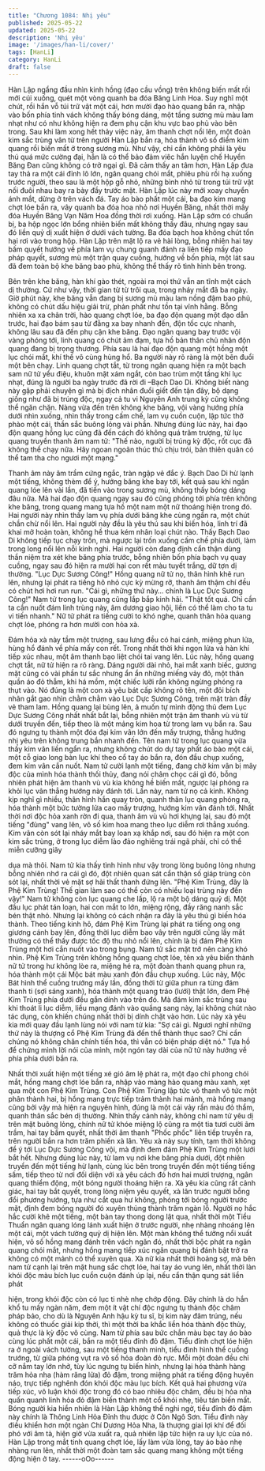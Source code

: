 ```yaml
---
title: "Chương 1084: Nhị yêu"
published: 2025-05-22
updated: 2025-05-22
description: 'Nhị yêu'
image: '/images/han-li/cover/'
tags: [HanLi]
category: HanLi
draft: false
---
```


Hàn Lập ngẩng đầu nhìn kinh hồng (đạo cầu vồng) trên không
biến mất rồi mới cúi xuống, quét một vòng quanh ba đóa Băng
Linh Hoa. Suy nghĩ một chút, rồi hắn vỗ túi trữ vật một cái, hơn
mười đạo hào quang bắn ra, nhập vào bốn phía tinh vách không
thấy bóng dáng, một tầng sương mù màu lam nhạt như có như
không hiện ra đem phụ cận khu vực bao phủ vào bên trong.
Sau khi làm xong hết thảy việc này, âm thanh chợt nổi lên, một
đoàn kim sắc trùng vân từ trên người Hàn Lập bắn ra, hóa thành
vô số điểm kim quang rồi biến mất ở trong sương mù. Như vậy,
chỉ cần không phải là yêu thú quá mức cường đại, hẳn là có thể
bảo đảm viêc hắn luyện chế Huyền Băng Đan cũng không có trở
ngại gì.
Đã cảm thấy an tâm hơn, Hàn Lập đưa tay thả ra một cái đỉnh lô
lớn, ngân quang chói mắt, phiêu phù rồi hạ xuống trước người,
theo sau là một hộp gỗ nhỏ, những bình nhỏ từ trong túi trữ vật
nối đuôi nhau bay ra bày đầy trước mặt.
Hàn Lập lúc này mới xoay chuyển ánh mắt, dừng ở trên vách đá.
Tay áo bào phất một cái, ba đạo kim mang chợt lóe bắn ra, vây
quanh ba đóa hoa nhỏ nơi Huyền Băng, nhất thời mấy đóa Huyền
Băng Vạn Năm Hoa đồng thời rơi xuống. Hàn Lập sớm có chuẩn
bị, ba hộp ngọc lớn bổng nhiên biến mất không thấy đâu, nhưng
ngay sau đó liền quỷ dị xuất hiện ở dưới vách tường.
Ba đóa bạch hoa không chút tổn hại rơi vào trong hộp.
Hàn Lập trên mặt lộ ra vẻ hài lòng, bỗng nhiên hai tay bấm quyết
hướng về phía lam vụ chung quanh đánh ra liên tiếp mấy đạo
pháp quyết, sương mù một trận quay cuồng, hướng về bốn phía,
một lát sau đã đem toàn bộ khe băng bao phủ, không thể thấy rõ
tình hình bên trong.

Bên trên khe băng, hàn khí gào thét, ngoài ra mọi thứ vẫn an tĩnh
một cách dị thường.
Cứ như vậy, thời gian từ từ trôi qua, trong nháy mắt đã ba ngày.
Giờ phút này, khe băng vẫn đang bị sương mù màu lam nồng
đậm bao phủ, không có chút dấu hiệu giải trừ, phản phất như tồn
tại vĩnh hằng.
Bỗng nhiên xa xa chân trời, hào quang chợt lóe, ba đạo độn
quang một đạo dẫn trước, hai đạo bám sau từ đằng xa bay nhanh
đến, độn tốc cực nhanh, không lâu sau đã đến phụ cận khe băng.
Đạo ngân quang bay trước vội vàng phóng tới, linh quang có chút
ảm đạm, tựa hồ bản thân chủ nhân độn quang đang bị trọng
thương.
Phía sau là hai đạo độn quang một hồng một lục chói mắt, khí thế
vô cùng hùng hổ. Ba người này rõ ràng là một bên đuổi một bên
chạy.
Linh quang chợt tắt, từ trong ngân quang hiện ra một bạch sam
nữ tử yểu điệu, khuôn mặt xám ngắt, còn bao trùm một tầng khí
lục nhạt, đúng là người ba ngày trước đã rời đi –Bạch Dao Di.
Không biết nàng này gặp phải chuyện gì mà bị địch nhân đuổi giết
đến tận đây, bộ dạng giống như đã bị trúng độc, ngay cả tu vi
Nguyên Anh trung kỳ cũng không thể ngăn chặn. Nàng vừa đến
trên không khe băng, vội vàng hướng phía dưới nhìn xuống, nhìn
thấy trong cấm chế, lam vụ cuồn cuộn, lập tức thở phào một cái,
thần sắc buông lỏng vài phần.
Nhưng đúng lúc này, hai đạo độn quang hồng lục cũng đã đến
cách đó không quá trăm trượng, từ lục quang truyền thanh âm
nam tử:
"Thế nào, người bị trúng kỳ độc, rốt cục đã không thể chạy nữa.
Hãy ngoan ngoãn thúc thủ chịu trói, bản thiên quân có thể tam tha
cho ngươi một mạng."

Thanh âm này âm trầm cứng ngắc, tràn ngập vẻ đắc ý.
Bạch Dao Di hừ lạnh một tiếng, không thèm để ý, hướng băng
khe bay tới, kết quả sau khi ngân quang lóe lên vài lần, đã tiến
vào trong sương mù, không thấy bóng dáng đâu nữa.
Mà hai đạo độn quang ngay sau đó cũng phóng tới phía trên
không khe băng, trong quang mang tựa hồ một nam một nữ
thoáng hiện trong đó.
Hai người này nhìn thấy lam vụ phía dưới băng khe cùng ngẩn ra,
một chút chần chừ nổi lên.
Hai người này đều là yêu thú sau khi biến hóa, linh trí đã khai mở
hoàn toàn, không hề thua kém nhân loại chút nào. Thấy Bạch
Dao Di không tiếp tục chạy trốn, mà ngược lại trốn xuống cấm
chế phía dưới, làm trong long nổi lên nỗi kinh nghi.
Hai người còn đang định cẩn thận dùng thần niệm tra xét khe
băng phía trước, bỗng nhiên bốn phía bạch vụ quay cuồng, ngay
sau đó hiện ra mười hai con rết màu tuyết trắng, dữ tợn dị
thường.
"Lục Dực Sương Công!"
Hồng quang nữ tử nọ, thân hình khẽ run lên, nhưng lại phát ra
tiếng hô nhỏ cực kỳ mừng rỡ, thanh âm thậm chí đều có chút hơi
hơi run run.
"Cái gì, những thứ này… chính là Lục Dực Sương Công!"
Nam tử trong lục quang cũng lắp bắp kinh hãi.
"Thật tốt quá. Chỉ cần ta cắn nuốt đám linh trùng này, âm dương
giao hội, liền có thể làm cho ta tu vi tiến nhanh."
Nữ tử phát ra tiếng cười to khó nghe, quanh thân hỏa quang chợt
lóe, phóng ra hơn mười con hỏa xà.

Đám hỏa xà này tầm một trượng, sau lưng đều có hai cánh,
miệng phun lửa, hùng hổ đánh về phía mấy con rết.
Trong nhất thời khi ngọn lửa và hàn khí tiếp xúc nhau, một âm
thanh bạo liệt chói tai vang lên. Lúc này, hồng quang chợt tắt, nữ
tử hiện ra rõ ràng. Dáng người dài nhỏ, hai mắt xanh biếc, gương
mặt cũng có vài phần tư sắc nhưng ẩn ẩn những miếng vảy đỏ,
một thân quần áo đỏ thẫm, khi há mồm, một chiếc lưỡi rắn không
ngừng phóng ra thụt vào.
Nó đúng là một con xà yêu bát cấp không rõ tên, một đôi bích
nhãn gắt gao nhìn chằm chằm vào Lục Dực Sương Công, trên
mặt tràn đầy vẻ tham lam.
Hồng quang lại bùng lên, ả muốn tự mình động thủ đem Lục Dực
Sương Công nhất nhất bắt lại, bỗng nhiên một trận âm thanh vù
vù từ dưới truyền đến, tiếp theo là một mảng kim hoa từ trong lam
vụ bắn ra. Sau đó ngưng tụ thành một đóa đại kim vân lớn đến
mấy trượng, thẳng hướng nhị yêu trên không trung bắn nhanh
đến.
Tên nam tử trong lục quang vừa thấy kim vân liền ngẩn ra, nhưng
không chút do dự tay phất áo bào một cái, một cỗ giao long bàn
lục khí theo cổ tay áo bắn ra, đón đầu chụp xuống, đem kim vân
cắn nuốt.
Nam tử cười lạnh một tiếng, đang chờ kim vân bị mây độc của
mình hóa thành thối thủy, đang nói châm chọc cái gì đó, bỗng
nhiên phát hiện âm thanh vù vù kia không hề biến mất, ngược lại
phóng ra khỏi lục vân thẳng hướng này đánh tới.
Lần này, nam tử nọ cả kinh. Không kịp nghĩ gì nhiều, thân hình
hắn quay tròn, quanh thân lục quang phóng ra, hóa thành một
bức tường lửa cao mấy trượng, hướng kim vân đánh tới.
Nhất thời nơi độc hỏa xanh rờn đi qua, thanh âm vù vù hơi khựng
lại, sau đó một tiếng "đùng" vang lên, vô số kim hoa mang theo
lục diễm rơi thẳng xuống. Kim vân còn sót lại nháy mắt bay loan
xạ khắp nơi, sau đó hiện ra một con kim sắc trùng, ở trong lục
diễm lảo đảo nghiêng trái ngã phải, chỉ có thể miễn cưỡng giãy

dụa mà thôi.
Nam tử kia thấy tình hình như vậy trong lòng buông lỏng nhưng
bỗng nhiên nhớ ra cái gì đó, đột nhiên quan sát cẩn thận số giáp
trùng còn sót lại, nhất thời vẻ mặt sợ hãi thất thanh đứng lên.
"Phệ Kim Trùng, đây là Phệ Kim Trùng! Thế gian làm sao có thể
còn có nhiều loại trùng này đến vậy!"
Nam tử không còn lục quang che lấp, lộ ra một bộ dáng quỷ dị.
Một đầu lục phát tán loạn, hai con mắt to lớn, miệng rộng, đầy
răng nanh sắc bén thật nhỏ. Nhưng lại không có cách nhận ra đây
là yêu thú gì biến hóa thành.
Theo tiếng kinh hô, đám Phệ Kim Trùng lại phát ra tiếng ong ong
giương cánh bay lên, đồng thời lục diễm bao vây trên người cũng
lấy mắt thường có thể thấy được tốc độ thu nhỏ nổi lên, chính là
bị đám Phệ Kim Trùng một hơi cắn nuốt vào trong bụng.
Nam tử sắc mặt trở nên càng khó nhìn. Phệ Kim Trùng trên không
hồng quang chợt lóe, tên xà yêu biến thành nữ tử trong hư không
lòe ra, miệng hé ra, một đoàn thanh quang phun ra, hóa thành
một cái Mộc bát màu xanh đón đầu chụp xuống.
Lúc này, Mộc Bát hình thể cuồng trướng mấy lần, đồng thời từ
giữa phun ra từng đám thanh ti (sợi sáng xanh), hóa thành một
quang tráo (lưới) thật lớn, đem Phệ Kim Trùng phía dưới đều gắn
dính vào trên đó. Mà đám kim sắc trùng sau khi thoát li lục diễm,
liều mạng đánh vào quầng sang này, lại không chút nào tác dụng,
còn khiến chúng nhất thời bị dính chặt vào hơn.
Lúc này xà yêu kia mới quay đầu lạnh lùng nói với nam tử kia:
"Sợ cái gì. Ngươi nghĩ những thứ này là thượng cổ Phệ Kim Trùng
đã đến thể thành thục sao? Chỉ cần chúng nó không chân chính
tiến hóa, thì vẫn có biện pháp diệt nó."
Tựa hồ để chứng mình lời nói của mình, một ngón tay dài của nữ
tử này hướng về phía phía dưới bắn ra.

Nhất thời xuất hiện một tiếng xé gió âm lệ phát ra, một đạo chỉ
phong chói mắt, hồng mang chợt lóe bắn ra, nhập vào màng hào
quang màu xanh, xẹt qua một con Phệ Kim Trùng. Con Phệ Kim
Trùng lập tức vô thanh vô tức một phân thành hai, bị hồng mang
trực tiếp trảm thành hai mảnh, mà hồng mang cũng bởi vậy mà
hiện ra nguyên hình, đúng là một cái vảy rắn màu đỏ thẩm, quanh
thân sắc bén dị thường.
Nhìn thấy cảnh này, không chỉ nam tử yêu dị trên mặt buông lỏng,
chính nữ tử khóe miệng lộ cũng ra một tia tươi cười âm trầm, hai
tay bấm quyết, nhất thời âm thanh "Phốc phốc" liên tiếp truyền ra,
trên người bắn ra hơn trăm phiến xà lân.
Yêu xà này suy tính, tạm thời không để ý tới Lục Dực Sương
Công vội, mà định đem đám Phệ Kim Trùng một lưới bắt hết.
Nhưng đúng lúc này, từ lam vụ nơi khe băng phía dưới, đột nhiên
truyền đến một tiếng hừ lạnh, cùng lúc bên trong truyền đến một
tiếng tiếng sấm, tiếp theo từ nơi đối diện với xà yêu cách đó hơn
hai mươi trượng, ngân quang thiểm động, một bóng người thoáng
hiện ra.
Xà yêu kia cũng rất cảnh giác, hai tay bắt quyết, trong lòng niệm
yêu quyết, xà lân trước người bỗng đổi phương hướng, tựa như
cắt qua hư không, phóng tới bóng người trước mặt, định đem
bóng người đó xuyên thủng thành trăm ngàn lỗ.
Người nọ hắc hắc cười khẽ một tiếng, một bàn tay thong dong lật
qua, nhất thời một Tiểu Thuẩn ngân quang lóng lánh xuất hiện ở
trước người, nhẹ nhàng nhoáng lên một cái, một vách tường quỷ
dị hiện lên.
Một màn không thể tưởng nổi xuất hiện, vô số hồng mang đánh
trên vách ngăn đó, nhất thời bộc phát ra ngân quang chói mắt,
nhưng hồng mang tiếp xúc ngân quang bị đánh bật trở ra không
có một mảnh có thể xuyên qua.
Xà nữ kia nhất thời hoảng sợ, mà bên nam tử cạnh lại trên mặt
hung sắc chợt lóe, hai tay áo vung lên, nhất thời làn khói độc màu
bích lục cuồn cuộn đánh úp lại, nếu cẩn thận qung sát liền phát

hiện, trong khói độc còn có lục ti nhè nhẹ chớp động.
Đây chính là do hắn khổ tu mấy ngàn năm, đem một ít vật chí độc
ngưng tụ thành độc châm pháp bảo, cho dù là Nguyên Anh hậu
kỳ tu sĩ, bị kim này đâm trúng, nếu không có thuốc giải kip thời, thì
một thời ba khắc liền hóa thành độc thủy, quả thực là kỳ độc vô
cùng.
Nam tử phía sau bức chắn màu bạc tay áo bào cùng lúc phất một
cái, bắn ra một tiểu đỉnh đỏ đậm.
Tiểu đỉnh chợt lóe hiện ra ở ngoài vách tường, sau một tiếng
thanh minh, tiểu đình hình thể cuồng trướng, từ giữa phóng vụt ra
vô số hỏa đoàn đỏ rực. Mỗi một đoàn đều chỉ cỡ nắm tay lớn
nhở, tùy lúc ngưng tụ biến hình, nhưng lại hóa thành hàng trăm
hỏa nha (hàm răng lửa) đỏ đậm, trong miệng phát ra tiếng động
huyên náo, trực tiếp nghênh đón khói độc màu lục bích.
Kết quả hai phương vừa tiếp xúc, vô luận khói độc trong đó có
bao nhiêu độc châm, đều bị hỏa nha quấn quanh linh hỏa đỏ đậm
biến thành một cổ khói nhẹ, tiêu tán biến mất.
Bóng người kia hiển nhiên là Hàn Lập không thể nghi ngờ, tiểu
đỉnh đỏ đậm này chính là Thông Linh Hỏa Đỉnh thu được ở Côn
Ngô Sơn.
Tiểu đỉnh này điều khiển hơn một ngàn Chí Dương Hỏa Nha, là
thượng giai lợi khí để đối phó với âm tà, hiện giờ vừa xuất ra, quả
nhiên lập tức hiện ra uy lực của nó.
Hàn Lập trong mắt tinh quang chợt lóe, lấy làm vừa lòng, tay áo
bào nhẹ nhàng run lên, nhất thời một đoàn tam sắc quang mang
không một tiếng động hiện ở tay.
------oOo------
